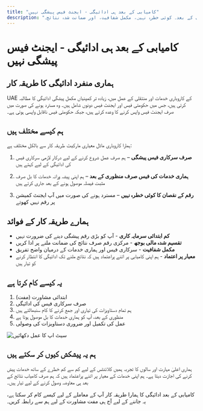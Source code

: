 ```yaml
---
title: "کامیابی کے بعد ہی ادائیگی - ایجنٹ فیس پیشگی نہیں"
description: "دوسروں کے برعکس، ہم صرف حکومتی فیس پیشگی لیتے ہیں اور ہماری سروس فیس منظوری کے بعد۔ کوئی خطرہ نہیں، مکمل شفافیت، اور ضمانت شدہ نتائج۔"
---
```


# کامیابی کے بعد ہی ادائیگی - ایجنٹ فیس پیشگی نہیں

## ہماری منفرد ادائیگی کا طریقہ کار

UAE کے کاروباری خدمات اور منتقلی کے عمل میں، زیادہ تر کمپنیاں مکمل پیشگی ادائیگی کا مطالبہ کرتی ہیں، جس میں حکومتی فیس اور ایجنٹ فیس دونوں شامل ہیں۔ وہ مسترد ہونے کی صورت میں صرف ایجنٹ فیس واپس کرنے کا وعدہ کرتے ہیں، جبکہ حکومتی فیس ناقابل واپسی ہوتی ہے۔

## ہم کیسے مختلف ہیں

ہمارا کاروباری ماڈل معیاری مارکیٹ طریقہ کار سے بالکل مختلف ہے:

1. **صرف سرکاری فیس پیشگی** – ہم صرف عمل شروع کرنے کے لیے درکار لازمی سرکاری فیس کی ادائیگی کے لیے کہتے ہیں
2. **ہماری خدمات کی فیس صرف منظوری کے بعد** – ہم اپنی پیشہ ورانہ خدمات کا بل صرف مثبت فیصلہ موصول ہونے کے بعد جاری کرتے ہیں

3. **رقم کے نقصان کا کوئی خطرہ نہیں** – مسترد ہونے کی صورت میں آپ ایجنٹ کمیشن پر رقم نہیں کھوتے

## ہمارے طریقہ کار کے فوائد

- **کم ابتدائی سرمایہ کاری** - آپ کو بڑی رقم پیشگی دینے کی ضرورت نہیں
- **تقسیم شدہ مالی بوجھ** - مرکزی رقم صرف نتائج کی ضمانت ملنے پر ادا کریں
- **مکمل شفافیت** - سرکاری فیس اور ہماری خدمات کے درمیان واضح تفریق
- **معیار پر اعتماد** - ہم اپنی کامیابی پر اتنے پراعتماد ہیں کہ نتائج ملنے تک ادائیگی کا انتظار کرنے کو تیار ہیں

## یہ کیسے کام کرتا ہے

1. ابتدائی مشاورت (مفت)
2. صرف سرکاری فیس کی ادائیگی
3. ہم تمام دستاویزات کی تیاری اور جمع کرنے کا کام سنبھالتے ہیں
4. منظوری کے بعد، آپ کو ہماری خدمات کا بل موصول ہوتا ہے
5. عمل کی تکمیل اور ضروری دستاویزات کی وصولی

![سیٹ اپ کا عمل دکھائیں](/img/post-payment-process.svg)

## ہم یہ پیشکش کیوں کر سکتے ہیں

ہماری اعلیٰ مہارت اور سالوں کا تجربہ ہمیں کلائنٹس کے لیے کم سے کم خطرے کے ساتھ خدمات پیش کرنے کی اجازت دیتا ہے۔ ہم اپنی خدمات کے معیار پر اتنے پراعتماد ہیں کہ ہم صرف کامیاب نتائج کے بعد ہی معاوضہ وصول کرنے کے لیے تیار ہیں۔

کامیابی کے بعد ادائیگی کا ہمارا طریقہ کار آپ کے معاملے کے لیے کیسے کام کر سکتا ہے، یہ جاننے کے لیے آج ہی مفت مشاورت کے لیے ہم سے رابطہ کریں۔
